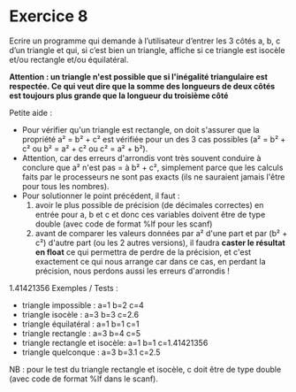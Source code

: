 # Exercice 8

Ecrire un programme qui demande à l’utilisateur d’entrer les 3 côtés a, b, c d’un triangle et qui, si c’est bien un triangle, affiche si ce triangle est isocèle et/ou rectangle et/ou équilatéral.

**Attention : un triangle n'est possible que si l'inégalité triangulaire est respectée. Ce qui veut dire que la somme des longueurs de deux côtés est toujours plus grande que la longueur du troisième côté**

Petite aide :
 - Pour vérifier qu'un triangle est rectangle, on doit s'assurer que la propriété a² = b² + c² est vérifiée pour un des 3 cas possibles (a² = b² + c² ou b² = a² + c² ou c² = a² + b²).
 - Attention, car des erreurs d'arrondis vont très souvent conduire à conclure que a² n'est pas = à b² + c², simplement parce que les calculs faits par le processeurs ne sont pas exacts (ils ne sauraient jamais l'être pour tous les nombres).
 - Pour solutionner le point précédent, il faut :
    1) avoir le plus possible de précision (de décimales correctes) en entrée pour a, b et c et donc ces variables doivent être de type double (avec code de format %lf pour les scanf)
    1) avant de comparer les valeurs données par a² d'une part et par (b² + c²) d'autre part (ou les 2 autres versions), il faudra **caster le résultat en float** ce qui permettra de perdre de la précision, et c'est exactement ce qui nous arrange car dans ce cas, en perdant la précision, nous perdons aussi les erreurs d'arrondis !


1.41421356
Exemples / Tests :
- triangle impossible : a=1 b=2 c=4
- triangle isocèle : a=3 b=3 c=2.6
- triangle équilatéral : a=1 b=1 c=1
- triangle rectangle : a=3 b=4 c=5
- triangle rectangle et isocèle: a=1 b=1 c=1.41421356
- triangle quelconque : a=3 b=3.1 c=2.5

NB : pour le test du triangle rectangle et isocèle, c doit être de type double (avec code de format %lf dans le scanf).